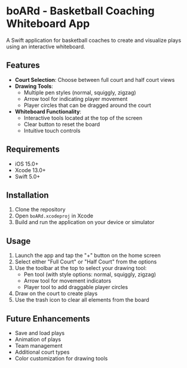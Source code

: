 # boARd - Basketball Coaching Whiteboard App

A Swift application for basketball coaches to create and visualize plays using an interactive whiteboard.

## Features

- **Court Selection**: Choose between full court and half court views
- **Drawing Tools**:
  - Multiple pen styles (normal, squiggly, zigzag)
  - Arrow tool for indicating player movement
  - Player circles that can be dragged around the court
- **Whiteboard Functionality**:
  - Interactive tools located at the top of the screen
  - Clear button to reset the board
  - Intuitive touch controls

## Requirements

- iOS 15.0+
- Xcode 13.0+
- Swift 5.0+

## Installation

1. Clone the repository
2. Open `boARd.xcodeproj` in Xcode
3. Build and run the application on your device or simulator

## Usage

1. Launch the app and tap the "+" button on the home screen
2. Select either "Full Court" or "Half Court" from the options
3. Use the toolbar at the top to select your drawing tool:
   - Pen tool (with style options: normal, squiggly, zigzag)
   - Arrow tool for movement indicators
   - Player tool to add draggable player circles
4. Draw on the court to create plays
5. Use the trash icon to clear all elements from the board

## Future Enhancements

- Save and load plays
- Animation of plays
- Team management
- Additional court types
- Color customization for drawing tools 